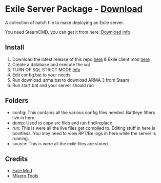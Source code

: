 # Exile Server Package - [Download](https://github.com/maca134/exile-server-package/releases)
A collection of batch file to make deploying an Exile server.

You need SteamCMD, you can get it from here: 
[Download](https://steamcdn-a.akamaihd.net/client/installer/steamcmd.zip)
[Info](https://developer.valvesoftware.com/wiki/SteamCMD)

## Install
1. Download the latest release of this repo [here](https://github.com/maca134/exile-server-package/releases) & Exile client mod [here](http://www.exilemod.com/)
2. Create a database and execute the sql
3. TURN OF SQL STRICT MODE [Info](https://dev.mysql.com/doc/refman/5.1/en/sql-mode.html#sql-mode-strict)
4. Edit config.bat to your needs
5. Run download_arma.bat to download ARMA 3 from Steam
6. Run start.bat and your server should run

## Folders
- config: This contains all the various config files needed. Battleye filters live in here.
- dump: Used to copy src files and run find/replace
- run: This is were all the live files get compiled to. Editing stuff in here is pointless. You may need to view RPT/Be logs in here while the server is running.
- source: This is were all the exile files are stored.

## Credits
- [Exile Mod](http://exilemod.com/)
- [Mikero Tools](https://forums.bistudio.com/topic/113852-mikeros-dos-tools/)
